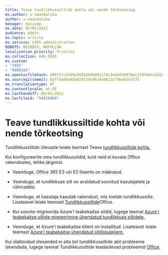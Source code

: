 ```yaml
---
title: Teave tundlikkussiltide kohta või nende tõrkeotsing
ms.author: v-smandalika
author: v-smandalika
manager: dansimp
ms.date: 03/05/2021
audience: Admin
ms.topic: article
ms.service: o365-administration
ROBOTS: NOINDEX, NOFOLLOW
localization_priority: Priority
ms.collection: Adm_O365
ms.custom:
- "7455"
- "9000181"
ms.openlocfilehash: 898f1fcd189e2656dbdb9921f0c34a5d30976ac210766ca28284c455053dae50
ms.sourcegitcommit: b5f7da89a650d2915dc652449623c78be6247175
ms.translationtype: HT
ms.contentlocale: et-EE
ms.lasthandoff: 08/05/2021
ms.locfileid: "54016804"
---
```

# <a name="learn-about-or-troubleshoot-sensitivity-labels"></a>Teave tundlikkussiltide kohta või nende tõrkeotsing

Tundlikkussiltide ülevaate leiate teemast Teave [tundlikkussiltide kohta.](https://docs.microsoft.com/microsoft-365/compliance/sensitivity-labels)

Kui konfigureerite oma tundlikkussildid, kuid neid ei kuvata Office rakendustes, tehke järgmist.

- Veenduge, Office 365 E3 või E5 litsents on määratud.

- Veenduge, et tundlikkuse silt on avaldatud soovitud kasutajatele ja rühmadele.

- Veenduge, et kasutaja kasutab rakendust, mis toetab tundlikkussilte. Lisateavet leiate teemast [Tundlikkussiltide](https://support.microsoft.com/topic/apply-sensitivity-labels-to-your-files-and-email-in-office-2f96e7cd-d5a4-403b-8bd7-4cc636bae0f9)Office.

- Kui soovite migreerida Azure'i teabekaitse sildid, lugege teemat [Azure'i teabekaitse siltide migreerimine ühendatud tundlikkuse siltidele.](https://docs.microsoft.com/azure/information-protection/configure-policy-migrate-labels)

- Veenduge, et Azure'i teabekaitse klient on installitud. Lisateavet leiate teemast [Azure'i teabekaitse ühendatud sildistusklient.](https://docs.microsoft.com/azure/information-protection/rms-client/unifiedlabelingclient-version-release-history)

Kui ülaltoodud ülesanded ei aita teil tundlikkussiltide abil probleeme lahendada, lugege teemat Tundlikkussiltide teadaolevad probleemid [Office](https://support.microsoft.com/topic/known-issues-with-sensitivity-labels-in-office-b169d687-2bbd-4e21-a440-7da1b2743edc).
